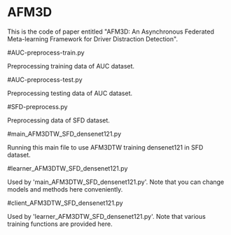 # AFM3D
This is the code of paper entitled "AFM3D: An Asynchronous Federated Meta-learning Framework for Driver Distraction Detection".


#AUC-preprocess-train.py

Preprocessing training data of AUC dataset.


#AUC-preprocess-test.py

Preprocessing testing data of AUC dataset.


#SFD-preprocess.py

Preprocessing data of SFD dataset.


#main_AFM3DTW_SFD_densenet121.py

Running this main file to use AFM3DTW training densenet121 in SFD dataset.


#learner_AFM3DTW_SFD_densenet121.py

Used by 'main_AFM3DTW_SFD_densenet121.py'. Note that you can change models and methods here conveniently.


#client_AFM3DTW_SFD_densenet121.py

Used by 'learner_AFM3DTW_SFD_densenet121.py'. Note that various training functions are provided here.
